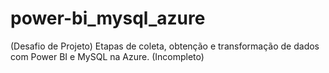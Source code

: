 # power-bi_mysql_azure
(Desafio de Projeto) Etapas de coleta, obtenção e transformação de dados com Power BI e MySQL na Azure. (Incompleto)
